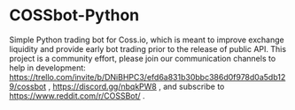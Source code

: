 # COSSbot-Python
Simple Python trading bot for Coss.io, which is meant to improve exchange liquidity and provide early bot trading prior to the release of public API. This project is a community effort, please join our communication channels to help in development: https://trello.com/invite/b/DNiBHPC3/efd6a831b30bbc386d0f978d0a5db129/cossbot , https://discord.gg/nbqkPW8 , and subscribe to https://www.reddit.com/r/COSSBot/ .
